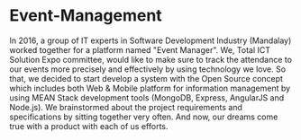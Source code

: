 # Event-Management
 In 2016, a group of IT experts in Software Development Industry (Mandalay) worked together for a platform named "Event Manager". We, Total ICT Solution Expo committee, would like to make sure to track the attendance to our events more precisely and effectively by using technology we love.  So that, we decided to start develop a system with the Open Source concept which includes both Web &amp; Mobile platform for information management by using MEAN Stack development tools (MongoDB, Express, AngularJS and Node.js). We brainstormed about the project requirements and specifications by sitting together very often. And now, our dreams come true with a product with each of us efforts. 
